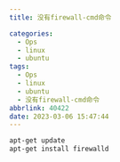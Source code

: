 ```yaml
---
title: 没有firewall-cmd命令

categories:
  - Ops
  - linux
  - ubuntu
tags:
  - Ops
  - linux
  - ubuntu
  - 没有firewall-cmd命令
abbrlink: 40422
date: 2023-03-06 15:47:44
---
```


```bash
apt-get update
apt-get install firewalld
```
